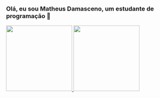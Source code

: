 ### Olá, eu sou Matheus Damasceno, um estudante de programação 👋
<div>
  <a href="https://github.com/MatheusDamascenoRocha">
  <img height="180em" src="https://github-readme-stats.vercel.app/api?username=MatheusDamascenoRocha&show_icons=true&theme=dracula&include_all_commits=true&count_private=true"/>
  <img height="180em" src="https://github-readme-stats.vercel.app/api/top-langs/?username=MatheusDamascenoRocha&layout=compact&langs_count=7&theme=dracula"/>
</div>
